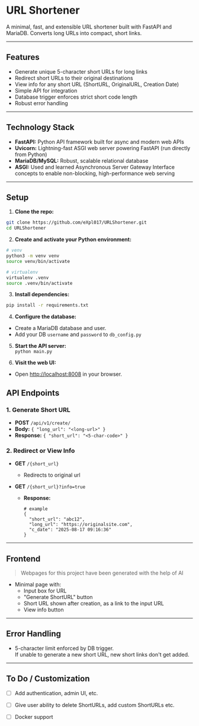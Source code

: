 # URL Shortener

A minimal, fast, and extensible URL shortener built with FastAPI and MariaDB. Converts long URLs into compact, short links.
***
## Features

- Generate unique 5-character short URLs for long links
- Redirect short URLs to their original destinations
- View info for any short URL (ShortURL, OriginalURL, Creation Date)
- Simple API for integration
- Database trigger enforces strict short code length
- Robust error handling
***
## Technology Stack

- **FastAPI:** Python API framework built for async and modern web APIs
- **Uvicorn:** Lightning-fast ASGI web server powering FastAPI (run directly from Python)
- **MariaDB/MySQL:** Robust, scalable relational database
- **ASGI:** Used and learned Asynchronous Server Gateway Interface concepts to enable non-blocking, high-performance web serving
***
## Setup

1. **Clone the repo:**  
```bash
git clone https://github.com/eXpl017/URLShortener.git
cd URLShortener
```

2. **Create and activate your Python environment:**  
```bash
# venv
python3 -m venv venv
source venv/bin/activate

# virtualenv
virtualenv .venv
source .venv/bin/activate
```

3. **Install dependencies:**  
```bash
pip install -r requirements.txt
```

4. **Configure the database:**  
- Create a MariaDB database and user.
- Add your DB `username` and `password` to `db_config.py`

5. **Start the API server:**  
`python main.py`

6. **Visit the web UI:**  
- Open [http://localhost:8008](http://localhost:8008) in your browser.

## API Endpoints

### 1. Generate Short URL

- **POST** `/api/v1/create/`
- **Body:** `{ "long_url": "<long-url>" }`
- **Response:** `{ "short_url": "<5-char-code>" }`

### 2. Redirect or View Info

- **GET** `/{short_url}`
    - Redirects to original url

- **GET** `/{short_url}?info=true`
    - **Response:**  
      ```
	  # example
      { 
        "short_url": "abc12",
        "long_url": "https://originalsite.com",
        "c_date": "2025-08-17 09:16:36"
      }
      ```
***
## Frontend

> Webpages for this project have been generated with the help of AI

- Minimal page with:
  - Input box for URL
  - "Generate ShortURL" button
  - Short URL shown after creation, as a link to the input URL
  - View info button
***
## Error Handling

- 5-character limit enforced by DB trigger.  
  If unable to generate a new short URL, new short links don't get added.
***
## To Do / Customization

- [ ] Add authentication, admin UI, etc.
- [ ] Give user ability to delete ShortURLs, add custom ShortURLs etc.
- [ ] Docker support

